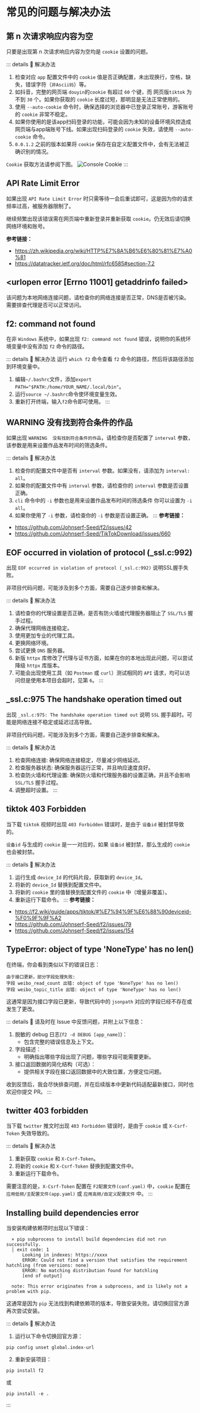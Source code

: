 # 常见的问题与解决办法

## 第 n 次请求响应内容为空

只要是出现第 n 次请求响应内容为空均是 `cookie` 设置的问题。

::: details :link: 解决办法
1. 检查对应 `app` 配置文件中的 `cookie` 值是否正确配置，未出现换行，空格，缺失，错误字符（`非Ascii码`）等。
2. 如抖音，完整的网页端 `douyin`的`cookie` 有超过 `60` 个键，而 网页版`tiktok` 为不到 `30` 个。如果你获取的 `cookie` 长度过短，那明显是无法正常使用的。
3. 使用 `--auto-cookie` 命令时，确保选择的浏览器中已登录正常账号，游客账号的 `cookie` 非常不稳定。
4. 如果你使用的是该app扫码登录的功能，可能会因为未知的设备环境风控造成网页端与app端账号下线。如果出现扫码登录的 `cookie` 失效，请使用 `--auto-cookie` 命令。
5. `0.0.1.2` 之前的版本如果将 `cookie` 保存在自定义配置文件中，会有无法被正确识别的情况。

`Cookie` 获取方法请参阅下图。
![Console Cookie](https://github.com/user-attachments/assets/4523e8c7-f74e-4d5f-9da6-6bb3658f8b24)
:::

## API Rate Limit Error

如果出现 `API Rate Limit Error` 时只需等待一会后重试即可，这是因为你的请求频率过高，被服务器限制了。

继续频繁出现该错误需在网页端中重新登录并重新获取 `cookie`。仍无效后请切换网络环境和账号。

**参考链接：**
- https://zh.wikipedia.org/wiki/HTTP%E7%8A%B6%E6%80%81%E7%A0%81
- https://datatracker.ietf.org/doc/html/rfc6585#section-7.2

## <urlopen error [Errno 11001] getaddrinfo failed>

该问题为本地网络连接问题，请检查你的网络连接是否正常，DNS是否被污染。需要排查代理是否可以正常访问。

## f2: command not found

在非 `Windows` 系统中，如果出现 `f2: command not found` 错误，说明你的系统环境变量中没有添加 `f2` 命令的路径。

::: details :link: 解决办法
运行 `which f2` 命令查看 `f2` 命令的路径，然后将该路径添加到环境变量中。
1. 编辑`~/.bashrc`文件，添加`export PATH="$PATH:/home/YOUR_NAME/.local/bin"`。
2. 运行`source ~/.bashrc`命令使环境变量生效。
3. 重新打开终端，输入`f2`命令即可使用。
:::

## WARNING  没有找到符合条件的作品

如果出现 `WARNING  没有找到符合条件的作品`，请检查你是否配置了 `interval` 参数，该参数是用来设置作品发布时间的筛选条件。

::: details :link: 解决办法
1. 检查你的配置文件中是否有 `interval` 参数。如果没有，请添加为 `interval: all`。
2. 如果你的配置文件中有 `interval` 参数，请检查你的 `interval` 参数是否设置正确。
3. `cli` 命令中的 `-i` 参数也是用来设置作品发布时间的筛选条件 你可以设置为 `-i all`。
4. 如果你使用了 `-i` 参数，请检查你的 `-i` 参数是否设置正确。
:::
**参考链接：**
- https://github.com/Johnserf-Seed/f2/issues/42
- https://github.com/Johnserf-Seed/TikTokDownload/issues/660

## EOF occurred in violation of protocol (_ssl.c:992)

出现 `EOF occurred in violation of protocol (_ssl.c:992)` 说明SSL握手失败。

非项目代码问题，可能涉及到多个方面，需要自己逐步排查和解决。

::: details :link: 解决办法
1. 请检查你的代理设置是否正确，是否有防火墙或代理服务器阻止了 `SSL/TLS` 握手过程。
2. 确保代理网络连接稳定。
3. 使用更加专业的代理工具。
4. 更换网络环境。
5. 尝试更换 `DNS` 服务器。
6. 新版 `httpx` 库修改了代理与证书方面，如果在你的本地出现此问题，可以尝试降级 `httpx` 库版本。
7. 可能会出现使用工具（如 `Postman` 或 `curl`）测试相同的 `API` 请求，均可以访问但是使用本项目会超时，见第 `6`。
:::

## _ssl.c:975 The handshake operation timed out

出现 `_ssl.c:975: The handshake operation timed out` 说明 `SSL` 握手超时。可能是网络连接不稳定或延迟过高导致。

非项目代码问题，可能涉及到多个方面，需要自己逐步排查和解决。

::: details :link: 解决办法
1. 检查网络连接: 确保网络连接稳定，尽量减少网络延迟。
2. 检查服务器状态: 确保服务器运行正常，并且响应速度良好。
3. 检查防火墙和代理设置: 确保防火墙和代理服务器的设置正确，并且不会影响 `SSL/TLS` 握手过程。
4. 调整超时设置。
:::

## tiktok 403 Forbidden

当下载 `tiktok` 视频时出现 `403 Forbidden` 错误时，是由于 `设备id` 被封禁导致的。

`设备id` 与生成的 `cookie` 是一一对应的，如果 `设备id` 被封禁，那么生成的 `cookie` 也会被封禁。

::: details :link: 解决办法
1. 运行生成 `device_Id` 的代码片段，获取新的 `device_Id`。
2. 将新的 `device_Id` 替换到配置文件中。
3. 将新的 `cookie` 里的值替换到配置文件的 `cookie` 中（增量非覆盖）。
4. 重新运行下载命令。
:::
**参考链接：**
- https://f2.wiki/guide/apps/tiktok/#%E7%94%9F%E6%88%90deviceid-%F0%9F%9F%A2
- https://github.com/Johnserf-Seed/f2/issues/79
- https://github.com/Johnserf-Seed/f2/issues/154

## TypeError: object of type 'NoneType' has no len()

在终端，你会看到类似以下的错误日志：

```shell
由于接口更新，部分字段处理失败:
字段 weibo_read_count 出错: object of type 'NoneType' has no len()
字段 weibo_topic_title 出错: object of type 'NoneType' has no len()
```

这通常是因为接口字段已更新，导致代码中的 `jsonpath` 对应的字段已经不存在或发生了更改。

::: details :link: 请及时在 Issue 中反馈问题，并附上以下信息：
1. 脱敏的 debug 日志(`f2 -d DEBUG [app_name]`)：
    - 包含完整的错误信息及上下文。
2. 字段描述：
    - 明确指出哪些字段出现了问题，哪些字段可能需要更新。
3. 接口返回数据的简化结构（可选）：
    - 提供相关字段在接口返回数据中的大致位置，方便定位问题。

收到反馈后，我会尽快排查问题，并在后续版本中更新代码适配最新接口，同时也欢迎你提交 PR。
:::

## twitter 403 forbidden

当下载 `twitter` 推文时出现 `403 Forbidden` 错误时，是由于 `cookie` 或 `X-Csrf-Token` 失效导致的。

::: details :link: 解决办法
1. 重新获取 `cookie` 和 `X-Csrf-Token`。
2. 将新的 `cookie` 和 `X-Csrf-Token` 替换到配置文件中。
3. 重新运行下载命令。

需要注意的是，`X-Csrf-Token` 配置在 `F2配置文件(conf.yaml)` 中，`cookie` 配置在 `应用低频/主配置文件(app.yaml)` 或 `应用高频/自定义配置文件` 中。
:::

## Installing build dependencies error

当安装构建依赖项时出现以下错误：
```shell
  × pip subprocess to install build dependencies did not run successfully.
  │ exit code: 1
      Looking in indexes: https://xxxx
      ERROR: Could not find a version that satisfies the requirement hatchling (from versions: none)
      ERROR: No matching distribution found for hatchling
      [end of output]

  note: This error originates from a subprocess, and is likely not a problem with pip.
```

这通常是因为 `pip` 无法找到构建依赖项的版本，导致安装失败。请切换回官方源再次尝试安装。

::: details :link: 解决办法
1. 运行以下命令切换回官方源：

```shell
pip config unset global.index-url
```
2. 重新安装项目：

```shell
pip install f2
```
或

```shell
pip install -e .
```
:::
